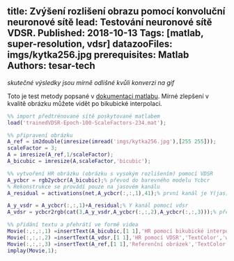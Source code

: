 title: Zvýšení rozlišení obrazu pomocí konvoluční neuronové sítě
lead: Testování neuronové sítě VDSR.
Published: 2018-10-13
Tags: [matlab, super-resolution, vdsr]
datazooFiles: imgs/kytka256.jpg
prerequisites: Matlab
Authors: tesar-tech
---
*skutečné výsledky jsou mírně odlišné kvůli konverzi na gif*

Toto je test metody popsané v [dokumentaci matlabu](https://www.mathworks.com/help/images/single-image-super-resolution-using-deep-learning.html). Mírné zlepšení v kvalitě obrázku můžete vidět po bikubické interpolaci.

``` matlab
%% import předtrénované sítě poskytované matlabem
load('trainedVDSR-Epoch-100-ScaleFactors-234.mat');

%% připravení obrázku
A_ref = im2double(imresize(imread('imgs/kytka256.jpg'),[255 255]));
scaleFactor = 3;
A = imresize(A_ref,1/scaleFactor);
A_bicubic = imresize(A,scaleFactor,'bicubic');

%% vytvoření HR obrázku (obrázku s vysokým rozlišením) pomocí VDSR
A_ycbcr = rgb2ycbcr(A_bicubic);% převod do barevného modelu Ycbcr
% Rekonstrukce se provádí pouze na jasovém kanálu
A_residual = activations(net,A_ycbcr(:,:,1),41);% první kanál je Y(jas)

A_y_vsdr = A_ycbcr(:,:,1)+A_residual;% Y kanál pomocí vdsr
A_vdsr = ycbcr2rgb(cat(3,A_y_vsdr,A_ycbcr(:,:,2),A_ycbcr(:,:,3)));% převod zpět na rgb

%% přidání textu a přehrátí ve formě videa
Movie(:,:,:,1) =insertText(A_bicubic,[1 1],'HR pomocí bikubické interpolace','TextColor','white','BoxOpacity',0); 
Movie(:,:,:,2) =insertText(A_vdsr,[1 1],'HR pomocí VDSR','TextColor','white','BoxOpacity',0); 
Movie(:,:,:,3) =insertText(A_ref,[1 1],'Referenční obrázek','TextColor','white','BoxOpacity',0); 
implay(Movie,1);
```